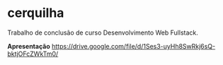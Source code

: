 # cerquilha
Trabalho de conclusão de curso Desenvolvimento Web Fullstack.

**Apresentação**
https://drive.google.com/file/d/1Ses3-uyHh8SwRkj6sQ-bktjOFcZWkTm0/
